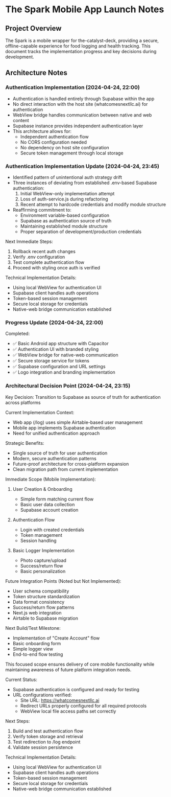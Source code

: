 # The Spark Mobile App Launch Notes

## Project Overview
The Spark is a mobile wrapper for the-catalyst-deck, providing a secure, offline-capable experience for food logging and health tracking. This document tracks the implementation progress and key decisions during development.

## Architecture Notes

### Authentication Implementation (2024-04-24, 22:00)
- Authentication is handled entirely through Supabase within the app
- No direct interaction with the host site (whatcomesnextllc.ai) for authentication
- WebView bridge handles communication between native and web content
- Supabase instance provides independent authentication layer
- This architecture allows for:
  - Independent authentication flow
  - No CORS configuration needed
  - No dependency on host site configuration
  - Secure token management through local storage

### Authentication Implementation Update (2024-04-24, 23:45)
- Identified pattern of unintentional auth strategy drift
- Three instances of deviating from established .env-based Supabase authentication:
  1. Initial WebView-only implementation attempt
  2. Loss of auth-service.js during refactoring
  3. Recent attempt to hardcode credentials and modify module structure
- Reaffirming commitment to:
  - Environment variable-based configuration
  - Supabase as authentication source of truth
  - Maintaining established module structure
  - Proper separation of development/production credentials

Next Immediate Steps:
1. Rollback recent auth changes
2. Verify .env configuration
3. Test complete authentication flow
4. Proceed with styling once auth is verified

Technical Implementation Details:
- Using local WebView for authentication UI
- Supabase client handles auth operations
- Token-based session management
- Secure local storage for credentials
- Native-web bridge communication established

### Progress Update (2024-04-24, 22:00)
Completed:
- ✅ Basic Android app structure with Capacitor
- ✅ Authentication UI with branded styling
- ✅ WebView bridge for native-web communication
- ✅ Secure storage service for tokens
- ✅ Supabase configuration and URL settings
- ✅ Logo integration and branding implementation

### Architectural Decision Point (2024-04-24, 23:15)
Key Decision: Transition to Supabase as source of truth for authentication across platforms

Current Implementation Context:
- Web app (/log) uses simple Airtable-based user management
- Mobile app implements Supabase authentication
- Need for unified authentication approach

Strategic Benefits:
- Single source of truth for user authentication
- Modern, secure authentication patterns
- Future-proof architecture for cross-platform expansion
- Clean migration path from current implementation

Immediate Scope (Mobile Implementation):
1. User Creation & Onboarding
   - Simple form matching current flow
   - Basic user data collection
   - Supabase account creation

2. Authentication Flow
   - Login with created credentials
   - Token management
   - Session handling

3. Basic Logger Implementation
   - Photo capture/upload
   - Success/return flow
   - Basic personalization

Future Integration Points (Noted but Not Implemented):
- User schema compatibility
- Token structure standardization
- Data format consistency
- Success/return flow patterns
- Next.js web integration
- Airtable to Supabase migration

Next Build/Test Milestone:
- Implementation of "Create Account" flow
- Basic onboarding form
- Simple logger view
- End-to-end flow testing

This focused scope ensures delivery of core mobile functionality while maintaining awareness of future platform integration needs.

Current Status:
- Supabase authentication is configured and ready for testing
- URL configurations verified:
  - Site URL: https://whatcomesnextllc.ai
  - Redirect URLs properly configured for all required protocols
  - WebView local file access paths set correctly

Next Steps:
1. Build and test authentication flow
2. Verify token storage and retrieval
3. Test redirection to /log endpoint
4. Validate session persistence

Technical Implementation Details:
- Using local WebView for authentication UI
- Supabase client handles auth operations
- Token-based session management
- Secure local storage for credentials
- Native-web bridge communication established 